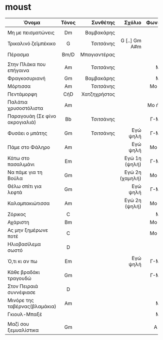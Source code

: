 # moust


| Όνομα                 | Τόνος           | Συνθέτης | Σχόλιο | Φωνές | Αριθμός | Ρυθμός |
| -------------         |:-------------:| -----:| -----:|-----:|-----:|-----:|
|             | |  |||
| Μη με πεισματώνεις        | Dm | Βαμβακάρης   |     || | |
| Τρικαλινό ζεϊμπέκικο      | G  | Τσιτσάνης    | G [..] Gm A#m || | Ζεϊμπέκικο|
| Πέρασμα                   |Bm/D| Μπαγιαντέρας |      || | Χασαποσέρβικο|
|             | |  ||| | |
| Στην Πλάκα που επήγαινα   | Am | Τσιτσάνης    |      |Μο|   |  |
| Φραγκοσυριανή             | Gm | Βαμβακάρης   |      |Μο|   |  |
| Μόρτισσα                  | Am | Τσιτσάνης    |      |Μο-Γ| |  |
| Πεντάμορφη                | CήD| Χατζηχρήστος |      |Γ| |  |
| Παλάτια χρυσοστόλιστα     | Am |              |      |Μο ή Γ| |  |
| Παραγουάη (Σε φίνο ακρογιαλιά)| Bb |Τσιτσάνης |      |Γ-Μο| |  |
| Φυσάει ο μπάτης           | Gm |Τσιτσάνης     | Εγώ ψηλή          |Γ-Μο| |  |
| Πάμε στο Φάληρο           | Αm |     | Εγώ ψηλή          |Μο-Γ| |  |
| Κάτω στο πασαλιμάνι       | Em |              | Εγώ 1η (ψηλή)     |Γ-Μο| |  |
| Να πάμε για τη Βούλα      | Gm |              | Εγώ 2η (χαμηλή)   |Μο-Γ| |  |
| Θέλω σπίτι για λεφτά      | Gm |              | Εγώ ψηλή          |Γ-Μο| |  |
| Καλαμπακιώτισσα           | Am |              | Εγώ 2η (ψηλή)     |Μο-Γ| |  |
| Ζόρικος                   | C  |              |                   |Μο| |  |
| Αχάριστη                  | Bm |              |                   |Μο-Γ| |  |
| Ας μην ξημέρωνε ποτέ      | C  |              |                   |Μο-Γ| |  |
| Ηλιοβασίλεμα σωστό        | D  |              |                   |Γ| |  |
| Ό,τι κι αν πω             | Em |              | Εγώ ψηλή          |Γ-Mo| |  |
| Κάθε βραδάκι τραγουδώ     | Gm |              |                   |Γ-Mo| |  |
| Στον Πειραιά συννέφιασε   | D  |              |                   |Γ   | |  |
| Μινόρε της ταβέρνας(βλαμάκια)| Am|            |                   |Μο  | |  |
| Γκιουλ-Μπαξέ              |    |              |                   |Μο  | |  |
|             | |  |||
| Μαζί σου ξεμυαλίστικα     | Gm |              |                   |Α-Γ| |  |
